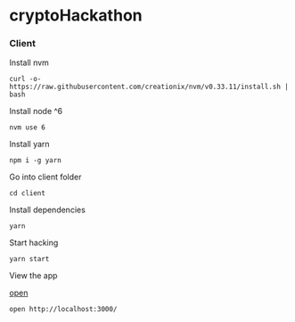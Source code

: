 # cryptoHackathon



### Client

Install nvm
```
curl -o- https://raw.githubusercontent.com/creationix/nvm/v0.33.11/install.sh | bash
```

Install node ^6
```
nvm use 6
```

Install yarn 
```
npm i -g yarn
```

Go into client folder
```
cd client
```

Install dependencies
```
yarn
```

Start hacking
```
yarn start
```

View the app

[open](http://localhost:3000/)

```
open http://localhost:3000/
```
